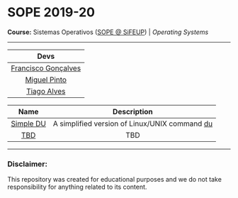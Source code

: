 # SOPE 2019-20

**Course:** Sistemas Operativos ([SOPE @ SiFEUP](https://sigarra.up.pt/feup/pt/ucurr_geral.ficha_uc_view?pv_ocorrencia_id=436440)) | _Operating Systems_

---

|      Devs    |
| :-------------------:  |
| [Francisco Gonçalves](https://github.com/kiko-g)|
| [Miguel Pinto](https://github.com/MiguelDelPinto)| 
| [Tiago Alves](https://github.com/tiago-falves)| 



| Name  | Description |
|:-------------:| :---------: |
|[Simple DU](https://github.com/kiko-g/feup-sope/projects/disk-space)|A simplified version of Linux/UNIX command [du](http://linuxcommand.org/lc3_man_pages/du1.html)|
|[TBD](https://github.com/kiko-g/feup-sope/projects/disk-space)      |      TBD              |


---

### **Disclaimer**:
This repository was created for educational purposes and we do not take responsibility for anything related to its content.
